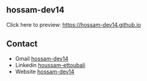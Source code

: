 ## hossam-dev14
Click here to preview:  https://hossam-dev14.github.io



## Contact

- Gmail [hossam-dev14](mailto:hossamtoubali@gmail.com)
- Linkedin [houssam-ettoubali](https://www.linkedin.com/in/houssam-ettoubali/)
- Website [hossam-dev14](https://hossam-dev14.github.io/)
        <a href="" class="linkdin" target="_blank"><i class="icon-social-linkedin"></i></a>
